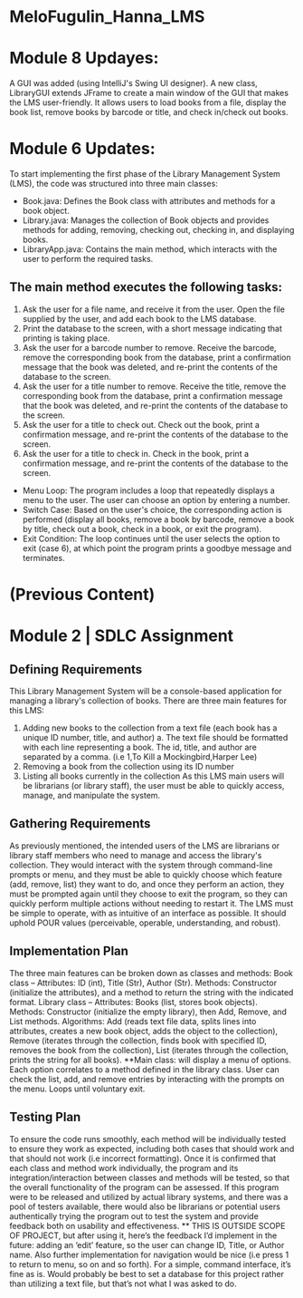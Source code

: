 # MeloFugulin_Hanna_LMS

# Module 8 Updayes:

A GUI was added (using IntelliJ's Swing UI designer). A new class, LibraryGUI extends JFrame to create a main window of the GUI that makes the LMS user-friendly. It allows users to load books from a file, display the book list, remove books by barcode or title, and check in/check out books.

# Module 6 Updates: 

To start implementing the first phase of the Library Management System (LMS), the code was structured into three main classes:

- Book.java: Defines the Book class with attributes and methods for a book object.
- Library.java: Manages the collection of Book objects and provides methods for adding, removing, checking out, checking in, and displaying books.
- LibraryApp.java: Contains the main method, which interacts with the user to perform the required tasks.

## The main method executes the following tasks: 

1. Ask the user for a file name, and receive it from the user.  Open the file supplied by the user, and add each book to the LMS database.
2. Print the database to the screen, with a short message indicating that printing is taking place.
3. Ask the user for a barcode number to remove.  Receive the barcode, remove the corresponding book from the database, print a confirmation message that the book was deleted, and re-print the contents of the database to the screen.
4. Ask the user for a title number to remove.  Receive the title, remove the corresponding book from the database, print a confirmation message that the book was deleted, and re-print the contents of the database to the screen.
5. Ask the user for a title to check out. Check out the book, print a confirmation message, and re-print the contents of the database to the screen.
6. Ask the user for a title to check in. Check in the book, print a confirmation message, and re-print the contents of the database to the screen.

 - Menu Loop: The program includes a loop that repeatedly displays a menu to the user. The user can choose an option by entering a number.
 - Switch Case: Based on the user's choice, the corresponding action is performed (display all books, remove a book by barcode, remove a book by title, check out a book, check in a book, or exit the program).
 - Exit Condition: The loop continues until the user selects the option to exit (case 6), at which point the program prints a goodbye message and terminates.


# (Previous Content) 
# Module 2 | SDLC Assignment 

## Defining Requirements
This Library Management System will be a console-based application for managing a library's collection of books. There are three main features for this LMS: 
1.	Adding new books to the collection from a text file (each book has a unique ID number, title, and author)
a.	The text file should be formatted with each line representing a book. The id, title, and author are separated by a comma. (i.e 1,To Kill a Mockingbird,Harper Lee)
2.	Removing a book from the collection using its ID number
3.	Listing all books currently in the collection
As this LMS main users will be librarians (or library staff), the user must be able to quickly access, manage, and manipulate the system. 


## Gathering Requirements
As previously mentioned, the intended users of the LMS are librarians or library staff members who need to manage and access the library's collection. 
They would interact with the system through command-line prompts or menu, and they must be able to quickly choose which feature (add, remove, list) they want to do, and once they perform an action, they must be prompted again until they choose to exit the program, so they can quickly perform multiple actions without needing to restart it.
The LMS must be simple to operate, with as intuitive of an interface as possible. It should uphold POUR values (perceivable, operable, understanding, and robust).

## Implementation Plan
The three main features can be broken down as classes and methods:
Book class – Attributes: ID (int), Title (Str), Author (Str). Methods: Constructor (initialize the attributes), and a method to return the string with the indicated format.
Library class – Attributes: Books (list, stores book objects). Methods: Constructor (initialize the empty library), then Add, Remove, and List methods.
Algorithms: Add (reads text file data, splits lines into attributes, creates a new book object, adds the object to the collection), Remove (iterates through the collection, finds book with specified ID, removes the book from the collection), List (iterates through the collection, prints the string for all books).
**Main class: will display a menu of options. Each option correlates to a method defined in the library class. User can check the list, add, and remove entries by interacting with the prompts on the menu. Loops until voluntary exit.

## Testing Plan
To ensure the code runs smoothly, each method will be individually tested to ensure they work as expected, including both cases that should work and that should not work (i.e incorrect formatting). 
Once it is confirmed that each class and method work individually, the program and its integration/interaction between classes and methods will be tested, so that the overall functionality of the program can be assessed.
If this program were to be released and utilized by actual library systems, and there was a pool of testers available, there would also be librarians or potential users authentically trying the program out to test the system and provide feedback both on usability and effectiveness.
** THIS IS OUTSIDE SCOPE OF PROJECT, but after using it, here’s the feedback I’d implement in the future: adding an ‘edit’ feature, so the user can change ID, Title, or Author name. Also further implementation for navigation would be nice (i.e press 1 to return to menu, so on and so forth). For a simple, command interface, it’s fine as is. Would probably be best to set a database for this project rather than utilizing a text file, but that’s not what I was asked to do.

